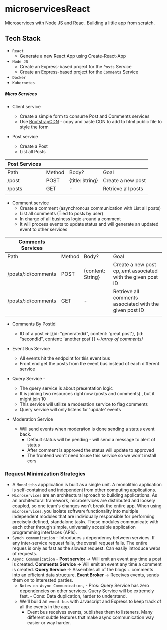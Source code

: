 # microservicesReact

Microservices with Node JS and React. Building a little app from scratch.

## Tech Stack

- `React`
  - Generate a new React App using Create-React-App
- `Node JS`
  - Create an Express-based project for the `Posts` Service
  - Create an Express-based project for the `Comments` Service
- `Docker`
- `Kubernetes`

##### Micro Services

- Client service

  - Create a simple form to consume Post and Comments services
  - Use [BootstrapCDN](https://getbootstrap.com/docs/5.0/getting-started/download/) - copy and paste CDN to add to html public file to style the form

- Post service
  - Create a Post
  - List all Posts

| Post Services |        |                 |                    |
| ------------- | ------ | --------------- | ------------------ |
| Path          | Method | Body?           | Goal               |
| /post         | POST   | {title: String} | Create a new post  |
| /posts        | GET    | -               | Retrieve all posts |
|               |        |                 |                    |

- Comment service
  - Create a comment (asynchronous communication with List all posts)
  - List all comments (Tied to posts by user)
  - In charge of all business logic around a comment
  - It will process events to update status and will generate an updated event to other services

| Comments Services   |        |                   |                                                             |
| ------------------- | ------ | ----------------- | ----------------------------------------------------------- |
| Path                | Method | Body?             | Goal                                                        |
| /posts/:id/comments | POST   | {content: String} | Create a new post cp,,emt associated with the given post ID |
| /posts/:id/comments | GET    | -                 | Retrieve all comments associated with the given post ID     |
|                     |        |                   |                                                             |

- Comments By PostId

  - ID of a post => [{id: "generatedid", content: 'great post'}, {id: "secondId", content: 'another post'}] <-/_array of comments_/

- Event Bus Service

  - All events hit the endpoint for this event bus
  - Front end get the posts from the event bus instead of each different service

- Query Service -

  - The query service is about presentation logic
  - It is joining two resources right now (posts and comments)
    , but it might join 10
  - This service will utilize a moderation service to flag comments
  - Query service will only listens for 'update' events

- Moderation Service
  - Will send events when moderation is done sending a status event back.
    - Default status will be pending - will send a message to alert of status
    - After comment is approved the status will update to approved
    - The frontend won't need to use this service so we won't install cors

### Request Minimization Strategies

- A `Monoliths` appplication is built as a single unit. A monolithic application is self-contained and independent from other computing applications.
- `Microservices` are an architectural aproach to building applications. As an architectural framework, microservices are distributed and loosely coupled, so one team's changes won't break the entire app. When using `microservices`, you isolate software functionality into multiple independent modules that are individually responsible for performing precisely defined, standalone tasks. These modules communicate with each other through simple, universally accesible application programming interfaces (APIs).
- `Synch communication` - Introduces a dependency between services. If any inter-service request fails, the overall request fails. The entire reques is only as fast as the slowest request. Can easily introduce webs of requests.
- `Async Communication` - <strong>Post service</strong> -> Will emit an event any time a post is created. <strong>Comments Service</strong> -> Will emit an event any time a comment is created. <strong>Query Service</strong> -> Assembles all of the blogs + comments into an efficient data structure. <strong>Event Broker</strong> -> Receives events, sends them on to interested parties.
  - `Notes on Async Communication,` - Pros: Query Service has zero dependencies on other services. Query Service will be extremely fast. - Cons: Data duplication, harder to understand.
  - We'll build an `event bus` with Javascript and Express to keep track of all the events in the app.
    - Event bus receives events, publishes them to listeners. Many different subtle features that make async communication way easier or way harder.
